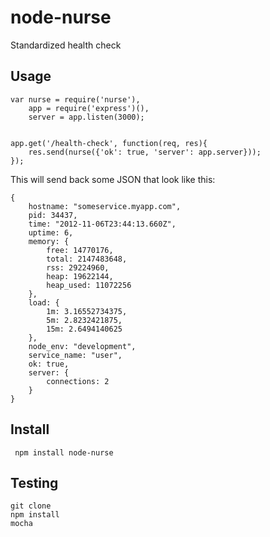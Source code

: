 # node-nurse

Standardized health check

## Usage

    var nurse = require('nurse'),
        app = require('express')(),
        server = app.listen(3000);


    app.get('/health-check', function(req, res){
        res.send(nurse({'ok': true, 'server': app.server}));
    });

This will send back some JSON that look like this:

    {
        hostname: "someservice.myapp.com",
        pid: 34437,
        time: "2012-11-06T23:44:13.660Z",
        uptime: 6,
        memory: {
            free: 14770176,
            total: 2147483648,
            rss: 29224960,
            heap: 19622144,
            heap_used: 11072256
        },
        load: {
            1m: 3.16552734375,
            5m: 2.8232421875,
            15m: 2.6494140625
        },
        node_env: "development",
        service_name: "user",
        ok: true,
        server: {
            connections: 2
        }
    }


## Install

     npm install node-nurse

## Testing

    git clone
    npm install
    mocha
